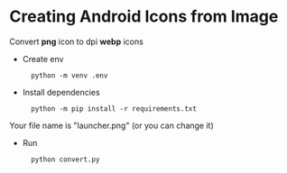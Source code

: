 # Creating Android Icons from Image

Convert **png** icon to dpi **webp** icons

- Create env
    
        python -m venv .env

- Install dependencies

        python -m pip install -r requirements.txt

Your file name is "launcher.png" (or you can change it)

- Run

        python convert.py


